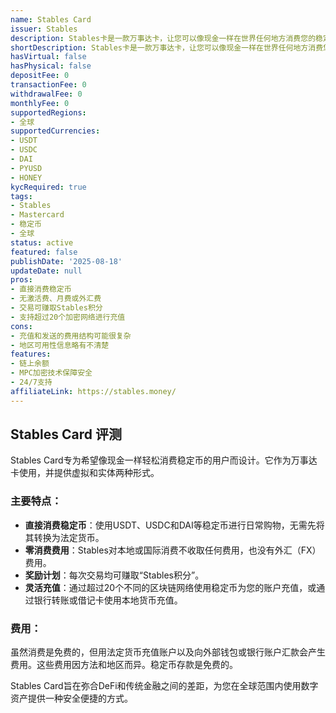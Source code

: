 ```yaml
---
name: Stables Card
issuer: Stables
description: Stables卡是一款万事达卡，让您可以像现金一样在世界任何地方消费您的稳定币。
shortDescription: Stables卡是一款万事达卡，让您可以像现金一样在世界任何地方消费您的稳定币。
hasVirtual: false
hasPhysical: false
depositFee: 0
transactionFee: 0
withdrawalFee: 0
monthlyFee: 0
supportedRegions:
- 全球
supportedCurrencies:
- USDT
- USDC
- DAI
- PYUSD
- HONEY
kycRequired: true
tags:
- Stables
- Mastercard
- 稳定币
- 全球
status: active
featured: false
publishDate: '2025-08-18'
updateDate: null
pros:
- 直接消费稳定币
- 无激活费、月费或外汇费
- 交易可赚取Stables积分
- 支持超过20个加密网络进行充值
cons:
- 充值和发送的费用结构可能很复杂
- 地区可用性信息略有不清楚
features:
- 链上余额
- MPC加密技术保障安全
- 24/7支持
affiliateLink: https://stables.money/
---
```



## Stables Card 评测

Stables Card专为希望像现金一样轻松消费稳定币的用户而设计。它作为万事达卡使用，并提供虚拟和实体两种形式。

### 主要特点：

*   **直接消费稳定币**：使用USDT、USDC和DAI等稳定币进行日常购物，无需先将其转换为法定货币。
*   **零消费费用**：Stables对本地或国际消费不收取任何费用，也没有外汇（FX）费用。
*   **奖励计划**：每次交易均可赚取“Stables积分”。
*   **灵活充值**：通过超过20个不同的区块链网络使用稳定币为您的账户充值，或通过银行转账或借记卡使用本地货币充值。

### 费用：

虽然消费是免费的，但用法定货币充值账户以及向外部钱包或银行账户汇款会产生费用。这些费用因方法和地区而异。稳定币存款是免费的。

Stables Card旨在弥合DeFi和传统金融之间的差距，为您在全球范围内使用数字资产提供一种安全便捷的方式。
